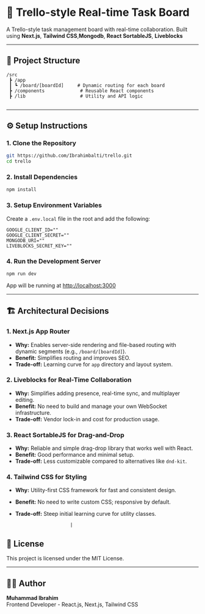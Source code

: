 # 🚀 Trello-style Real-time Task Board

A Trello-style task management board with real-time collaboration. Built using **Next.js**, **Tailwind CSS**,**Mongodb**, **React SortableJS**, **Liveblocks**

---

## 📁 Project Structure

```
/src
 ┣ /app
 ┃ ┗ /board/[boardId]     # Dynamic routing for each board
 ┣ /components             # Reusable React components
 ┣ /lib                    # Utility and API logic
 
```

---

## ⚙️ Setup Instructions

### 1. Clone the Repository
```bash
git https://github.com/Ibrahimbalti/trello.git
cd trello
```

### 2. Install Dependencies
```bash
npm install
```

### 3. Setup Environment Variables

Create a `.env.local` file in the root and add the following:

```env
GOOGLE_CLIENT_ID=""
GOOGLE_CLIENT_SECRET=""
MONGODB_URI=""
LIVEBLOCKS_SECRET_KEY=""
```

### 4. Run the Development Server
```bash
npm run dev
```

App will be running at [http://localhost:3000](http://localhost:3000)

---

## 🏗️ Architectural Decisions

### 1. **Next.js App Router**
- **Why:** Enables server-side rendering and file-based routing with dynamic segments (e.g., `/board/[boardId]`).
- **Benefit:** Simplifies routing and improves SEO.
- **Trade-off:** Learning curve for `app` directory and layout system.

### 2. **Liveblocks for Real-Time Collaboration**
- **Why:** Simplifies adding presence, real-time sync, and multiplayer editing.
- **Benefit:** No need to build and manage your own WebSocket infrastructure.
- **Trade-off:** Vendor lock-in and cost for production usage.


### 3. **React SortableJS for Drag-and-Drop**
- **Why:** Reliable and simple drag-drop library that works well with React.
- **Benefit:** Good performance and minimal setup.
- **Trade-off:** Less customizable compared to alternatives like `dnd-kit`.

### 4. **Tailwind CSS for Styling**
- **Why:** Utility-first CSS framework for fast and consistent design.
- **Benefit:** No need to write custom CSS; responsive by default.
- **Trade-off:** Steep initial learning curve for utility classes.

                          |

## 📄 License

This project is licensed under the MIT License.

---

## 🙋‍♂️ Author

**Muhammad Ibrahim**  
Frontend Developer - React.js, Next.js, Tailwind CSS  
